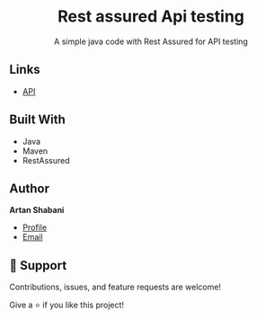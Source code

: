 <h1 align="center"> Rest assured Api testing </h1>

<p align="center">A simple java code with Rest Assured for API testing</p>

## Links

- [API](<https://www.gorest.co.in/public/v2/users/>"gorest.co.in")


## Built With

- Java
- Maven
- RestAssured

  
## Author

**Artan Shabani**

- [Profile]("https://github.com/tanTarantino"Artan.sh")
- [Email](mailto:aartan.shabani@gmail.com?subject=Hi "Hi!")

## 🤝 Support

Contributions, issues, and feature requests are welcome!

Give a ⭐️ if you like this project!
